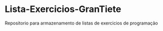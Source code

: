 # Lista-Exercicios-GranTiete
 Repositorio para armazenamento de listas de exercicios de programação
